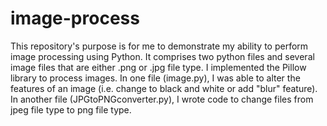 # image-process
This repository's purpose is for me to demonstrate my ability to perform image processing using Python. It comprises two python files and several image files that are either .png or .jpg file type. I implemented the Pillow library to process images. In one file (image.py), I was able to alter the features of an image (i.e. change to black and white or add "blur" feature). In another file (JPGtoPNGconverter.py), I wrote code to change files from jpeg file type to png file type.
